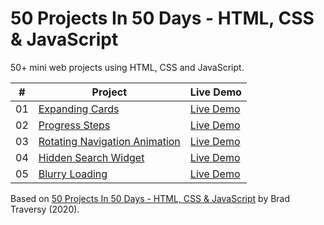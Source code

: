 # 50 Projects In 50 Days - HTML, CSS & JavaScript

50+ mini web projects using HTML, CSS and JavaScript.

|  #  | Project                                                                                                               | Live Demo                                                                         |
| :-: | --------------------------------------------------------------------------------------------------------------------- | --------------------------------------------------------------------------------- |
| 01  | [Expanding Cards](https://github.com/solygambas/html-css-fifty-projects/tree/master/01-expanding%20cards)             | [Live Demo](https://codepen.io/solygambas/pen/qBaMWjE)                            |
| 02  | [Progress Steps](https://github.com/solygambas/html-css-fifty-projects/tree/master/02-progress%20steps)               | [Live Demo](https://codepen.io/solygambas/pen/VwKGzzg)                            |
| 03  | [Rotating Navigation Animation](https://codepen.io/solygambas/pen/jOMvZqY)                                            | [Live Demo](https://50projects50days.com/projects/rotating-navigation-animation/) |
| 04  | [Hidden Search Widget](https://github.com/solygambas/html-css-fifty-projects/tree/master/04-hidden%20search%20widget) | [Live Demo](https://codepen.io/solygambas/pen/mdrzdPB)                            |
| 05  | [Blurry Loading](https://github.com/solygambas/html-css-fifty-projects/tree/master/05-blurry%20loading)               | [Live Demo](https://codepen.io/solygambas/pen/WNGaNgB)                            |

Based on [50 Projects In 50 Days - HTML, CSS & JavaScript](https://www.udemy.com/course/50-projects-50-days/) by Brad Traversy (2020).
